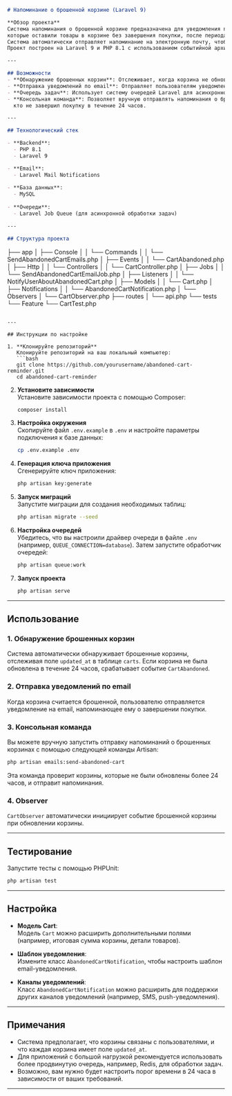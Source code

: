 ```markdown
# Напоминание о брошенной корзине (Laravel 9)

**Обзор проекта**  
Система напоминания о брошенной корзине предназначена для уведомления пользователей, 
которые оставили товары в корзине без завершения покупки, после периода неактивности. 
Система автоматически отправляет напоминание на электронную почту, чтобы побудить пользователей завершить покупку. 
Проект построен на Laravel 9 и PHP 8.1 с использованием событийной архитектуры и асинхронной обработки задач.

---

## Возможности
- **Обнаружение брошенных корзин**: Отслеживает, когда корзина не обновлялась в течение более 24 часов, и инициирует событие.
- **Отправка уведомлений по email**: Отправляет пользователям уведомления о брошенной корзине.
- **Очередь задач**: Использует систему очередей Laravel для асинхронной отправки напоминаний.
- **Консольная команда**: Позволяет вручную отправлять напоминания о брошенных корзинах для тех, 
  кто не завершил покупку в течение 24 часов.

---

## Технологический стек

- **Backend**:  
  - PHP 8.1
  - Laravel 9

- **Email**:  
  - Laravel Mail Notifications
  
- **База данных**:  
  - MySQL
  
- **Очереди**:  
  - Laravel Job Queue (для асинхронной обработки задач)

---

## Структура проекта

```
├── app
│   ├── Console
│   │   └── Commands
│   │       └── SendAbandonedCartEmails.php
│   ├── Events
│   │   └── CartAbandoned.php
│   ├── Http
│   │   └── Controllers
│   │       └── CartController.php
│   ├── Jobs
│   │   └── SendAbandonedCartEmailJob.php
│   ├── Listeners
│   │   └── NotifyUserAboutAbandonedCart.php
│   ├── Models
│   │   └── Cart.php
│   ├── Notifications
│   │   └── AbandonedCartNotification.php
│   └── Observers
│       └── CartObserver.php
├── routes
│   └── api.php
└── tests
└── Feature
└── CartTest.php
```

---

## Инструкции по настройке

1. **Клонируйте репозиторий**  
   Клонируйте репозиторий на ваш локальный компьютер:
   ```bash
   git clone https://github.com/yourusername/abandoned-cart-reminder.git
   cd abandoned-cart-reminder
   ```

2. **Установите зависимости**  
   Установите зависимости проекта с помощью Composer:
   ```bash
   composer install
   ```

3. **Настройка окружения**  
   Скопируйте файл `.env.example` в `.env` и настройте параметры подключения к базе данных:
   ```bash
   cp .env.example .env
   ```

4. **Генерация ключа приложения**  
   Сгенерируйте ключ приложения:
   ```bash
   php artisan key:generate
   ```

5. **Запуск миграций**  
   Запустите миграции для создания необходимых таблиц:
   ```bash
   php artisan migrate --seed
   ```

6. **Настройка очередей**  
   Убедитесь, что вы настроили драйвер очереди в файле `.env` (например, `QUEUE_CONNECTION=database`). Затем запустите обработчик очередей:
   ```bash
   php artisan queue:work
   ```

7. **Запуск проекта**
   ```bash
   php artisan serve
   ```

---

## Использование

### 1. **Обнаружение брошенных корзин**

Система автоматически обнаруживает брошенные корзины, отслеживая поле `updated_at` в таблице `carts`. Если корзина не была обновлена в течение 24 часов, срабатывает событие `CartAbandoned`.

### 2. **Отправка уведомлений по email**

Когда корзина считается брошенной, пользователю отправляется уведомление на email, напоминающее ему о завершении покупки.

### 3. **Консольная команда**
Вы можете вручную запустить отправку напоминаний о брошенных корзинах с помощью следующей команды Artisan:
```bash
php artisan emails:send-abandoned-cart
```

Эта команда проверит корзины, которые не были обновлены более 24 часов, и отправит напоминания.

### 4. **Observer**
`CartObserver` автоматически инициирует событие брошенной корзины при обновлении корзины.

---

## Тестирование

Запустите тесты с помощью PHPUnit:
```bash
php artisan test
```

---

## Настройка

- **Модель Cart**:  
  Модель `Cart` можно расширить дополнительными полями (например, итоговая сумма корзины, детали товаров).

- **Шаблон уведомления**:  
  Измените класс `AbandonedCartNotification`, чтобы настроить шаблон email-уведомления.

- **Каналы уведомлений**:  
  Класс `AbandonedCartNotification` можно расширить для поддержки других каналов уведомлений (например, SMS, push-уведомления).

---

## Примечания

- Система предполагает, что корзины связаны с пользователями, и что каждая корзина имеет поле `updated_at`.
- Для приложений с большой нагрузкой рекомендуется использовать более продвинутую очередь, например, Redis, для обработки задач.
- Возможно, вам нужно будет настроить порог времени в 24 часа в зависимости от ваших требований.

---
